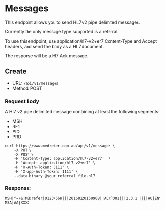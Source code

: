 # Messages
This endpoint allows you to send HL7 v2 pipe delimited messages.

Currently the only message type supported is a referral.

To use this endpoint, use application/hl7-v2+er7 Content-Type and Accept headers, and send the body as a HL7 document.

The response will be a Hl7 Ack message.

## Create
* URL: ```/api/v1/messages```
* Method: POST

### Request Body

A Hl7 v2 pipe delimited message containing at least the following segments:
* MSH
* RF1
* PID
* PRD



```
curl https://www.medrefer.com.au/api/v1/messages \
    -X PUT \
    -X POST \
    -H 'Content-Type: application/hl7-v2+er7'  \
    -H 'Accept: application/hl7-v2+er7' \
    -H 'X-Auth-Token: 1111' \
    -H 'X-App-Auth-Token: 1111' \
    --data-binary @your_referral_file.hl7
```

### Response:
```
MSH|^~\&|MEDrefer|0123456K|||20160220150908||ACK^O01|||2.3.1|||||AU|EN^^ISO639
MSA|AA|XXXX
```
